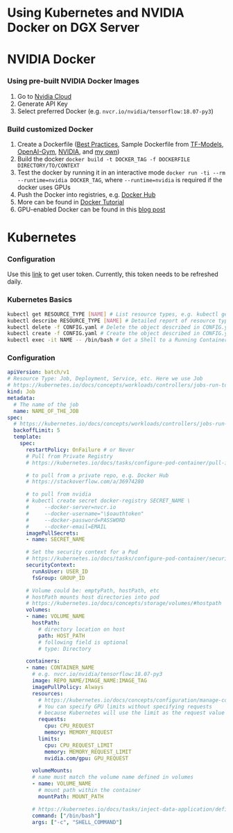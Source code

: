 # Using Kubernetes and NVIDIA Docker on DGX Server

# NVIDIA Docker
### Using pre-built NVIDIA Docker Images
1. Go to [Nvidia Cloud](https://ngc.nvidia.com)
2. Generate API Key
3. Select preferred Docker (e.g. `nvcr.io/nvidia/tensorflow:18.07-py3`)

### Build customized Docker
1. Create a Dockerfile ([Best Practices](https://docs.docker.com/develop/develop-images/dockerfile_best-practices/), Sample Dockerfile from [TF-Models](https://github.com/tensorflow/models/blob/master/official/Dockerfile.gpu), [OpenAI-Gym](https://github.com/openai/gym/blob/master/Dockerfile), [NVIDIA](https://gitlab.com/nvidia/samples/blob/master/cuda/ubuntu16.04/cuda-samples/Dockerfile), and [my own](https://github.com/HanGuo97/TF-RLLibs/blob/0.7/Dockerfile))
2. Build the docker `docker build -t DOCKER_TAG -f DOCKERFILE DIRECTORY/TO/CONTEXT`
3. Test the docker by running it in an interactive mode `docker run -ti --rm --runtime=nvidia DOCKER_TAG`, where `--runtime=nvidia` is required if the docker uses GPUs
4. Push the Docker into registries, e.g. [Docker Hub](https://docs.docker.com/get-started/part2/#share-your-image)
5. More can be found in [Docker Tutorial](https://docs.docker.com/get-started/)
6. GPU-enabled Docker can be found in this [blog post](https://devblogs.nvidia.com/gpu-containers-runtime/)

# Kubernetes

### Configuration
Use this [link](https://tarheellinux.unc.edu/?page_id=1024) to get user token. Currently, this token needs to be refreshed daily.

### Kubernetes Basics
```bash
kubectl get RESOURCE_TYPE [NAME] # List resource types, e.g. kubectl get pods, nodes. If NAME is specified, will list the resource type corresponding to the NAME, otherwise list all resource types
kubectl describe RESOURCE_TYPE [NAME] # Detailed report of resource types, e.g. kubectl describe node. If NAME is specified, will list the resource type corresponding to the NAME
kubectl delete -f CONFIG.yaml # Delete the object described in CONFIG.yaml
kubectl create -f CONFIG.yaml # Create the object described in CONFIG.yaml
kubectl exec -it NAME -- /bin/bash # Get a Shell to a Running Container
```

### Configuration
```yaml
apiVersion: batch/v1
# Resource Type: Job, Deployment, Service, etc. Here we use Job
# https://kubernetes.io/docs/concepts/workloads/controllers/jobs-run-to-completion/
kind: Job
metadata:
  # The name of the job
  name: NAME_OF_THE_JOB
spec:
  # https://kubernetes.io/docs/concepts/workloads/controllers/jobs-run-to-completion/#pod-backoff-failure-policy
  backoffLimit: 5
  template:
    spec:
      restartPolicy: OnFailure # or Never
      # Pull from Private Registry
      # https://kubernetes.io/docs/tasks/configure-pod-container/pull-image-private-registry/

      # to pull from a private repo, e.g. Docker Hub
      # https://stackoverflow.com/a/36974280

      # to pull from nvidia
      # kubectl create secret docker-registry SECRET_NAME \
      #     --docker-server=nvcr.io
      #     --docker-username="\$oauthtoken"
      #     --docker-password=PASSWORD
      #     --docker-email=EMAIL
      imagePullSecrets:
      - name: SECRET_NAME

      # Set the security context for a Pod
      # https://kubernetes.io/docs/tasks/configure-pod-container/security-context/#set-the-security-context-for-a-pod
      securityContext:
        runAsUser: USER_ID
        fsGroup: GROUP_ID

      # Volume could be: emptyPath, hostPath, etc
      # hostPath mounts host directories into pod
      # https://kubernetes.io/docs/concepts/storage/volumes/#hostpath
      volumes:
      - name: VOLUME_NAME
        hostPath:
          # directory location on host
          path: HOST_PATH
          # following field is optional
          # type: Directory

      containers:
      - name: CONTAINER_NAME
        # e.g. nvcr.io/nvidia/tensorflow:18.07-py3
        image: REPO_NAME/IMAGE_NAME:IMAGE_TAG
        imagePullPolicy: Always
        resources:
          # https://kubernetes.io/docs/concepts/configuration/manage-compute-resources-container/
          # You can specify GPU limits without specifying requests
          # because Kubernetes will use the limit as the request value by default.
          requests:
            cpu: CPU_REQUEST
            memory: MEMORY_REQUEST
          limits:
            cpu: CPU_REQUEST_LIMIT
            memory: MEMORY_REQUEST_LIMIT
            nvidia.com/gpu: GPU_REQUEST

        volumeMounts:
        # name must match the volume name defined in volumes
        - name: VOLUME_NAME
          # mount path within the container
          mountPath: MOUNT_PATH

        # https://kubernetes.io/docs/tasks/inject-data-application/define-command-argument-container/
        command: ["/bin/bash"]
        args: ["-c", "SHELL_COMMAND"]
```